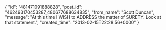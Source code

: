  {
   "id": "481471091888828",
   "post_id": "462493170453287_480677688634835",
   "from_name": "Scott Duncan",
   "message": "At this time I WISH to ADDRESS the matter of SURETY. Look at that statement.",
   "created_time": "2013-02-15T22:28:56+0000"
 }
